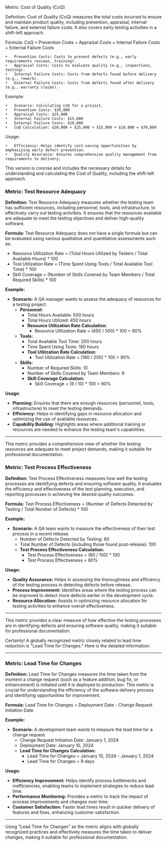 
Metric: Cost of Quality (CoQ)

Definition:
Cost of Quality (CoQ) measures the total costs incurred to ensure and maintain product quality, including prevention, appraisal, internal failure, and external failure costs. It also covers early testing activities in a shift-left approach.

Formula:
CoQ = Prevention Costs + Appraisal Costs + Internal Failure Costs + External Failure Costs

	•	Prevention Costs: Costs to prevent defects (e.g., early requirements reviews, training).
	•	Appraisal Costs: Costs to evaluate quality (e.g., inspections, testing).
	•	Internal Failure Costs: Costs from defects found before delivery (e.g., rework).
	•	External Failure Costs: Costs from defects found after delivery (e.g., warranty claims).

Example:

	•	Scenario: Calculating CoQ for a project.
	•	Prevention Costs: $20,000
	•	Appraisal Costs: $25,000
	•	Internal Failure Costs: $15,000
	•	External Failure Costs: $10,000
	•	CoQ Calculation: $20,000 + $25,000 + $15,000 + $10,000 = $70,000

Usage:

	•	Efficiency: Helps identify cost-saving opportunities by emphasizing early defect prevention.
	•	Quality Assurance: Ensures comprehensive quality management from requirements to delivery.

This version is concise and includes the necessary details for understanding and calculating the Cost of Quality, including the shift-left approach.


### Metric: Test Resource Adequacy

**Definition:**
Test Resource Adequacy measures whether the testing team has sufficient resources, including personnel, tools, and infrastructure, to effectively carry out testing activities. It ensures that the resources available are adequate to meet the testing objectives and deliver high-quality software.

**Formula:**
Test Resource Adequacy does not have a single formula but can be evaluated using various qualitative and quantitative assessments such as:
- Resource Utilization Rate = (Total Hours Utilized by Testers / Total Available Hours) * 100
- Tool Utilization Rate = (Time Spent Using Tools / Total Available Tool Time) * 100
- Skill Coverage = (Number of Skills Covered by Team Members / Total Required Skills) * 100

**Example:**
- **Scenario:** A QA manager wants to assess the adequacy of resources for a testing project.
  - **Personnel:** 
    - Total Hours Available: 500 hours
    - Total Hours Utilized: 450 hours
    - **Resource Utilization Rate Calculation:**
      - Resource Utilization Rate = (450 / 500) * 100 = 90%
  - **Tools:** 
    - Total Available Tool Time: 200 hours
    - Time Spent Using Tools: 180 hours
    - **Tool Utilization Rate Calculation:**
      - Tool Utilization Rate = (180 / 200) * 100 = 90%
  - **Skills:**
    - Number of Required Skills: 10
    - Number of Skills Covered by Team Members: 9
    - **Skill Coverage Calculation:**
      - Skill Coverage = (9 / 10) * 100 = 90%

**Usage:**
- **Planning:** Ensures that there are enough resources (personnel, tools, infrastructure) to meet the testing demands.
- **Efficiency:** Helps in identifying gaps in resource allocation and optimizing the use of available resources.
- **Capability Building:** Highlights areas where additional training or resources are needed to enhance the testing team's capabilities.

---

This metric provides a comprehensive view of whether the testing resources are adequate to meet project demands, making it suitable for professional documentation.

### Metric: Test Process Effectiveness

**Definition:**
Test Process Effectiveness measures how well the testing processes are identifying defects and ensuring software quality. It evaluates the efficiency and effectiveness of the test planning, execution, and reporting processes in achieving the desired quality outcomes.

**Formula:**
Test Process Effectiveness = (Number of Defects Detected by Testing / Total Number of Defects) * 100

**Example:**
- **Scenario:** A QA team wants to measure the effectiveness of their test process in a recent release.
  - Number of Defects Detected by Testing: 80
  - Total Number of Defects (including those found post-release): 100
  - **Test Process Effectiveness Calculation:**
    - Test Process Effectiveness = (80 / 100) * 100
    - Test Process Effectiveness = 80%

**Usage:**
- **Quality Assurance:** Helps in assessing the thoroughness and efficiency of the testing process in detecting defects before release.
- **Process Improvement:** Identifies areas where the testing process can be improved to detect more defects earlier in the development cycle.
- **Resource Allocation:** Assists in optimizing resource allocation for testing activities to enhance overall effectiveness.

---

This metric provides a clear measure of how effective the testing processes are in identifying defects and ensuring software quality, making it suitable for professional documentation.


Certainly! A globally recognized metric closely related to lead time reduction is "Lead Time for Changes." Here is the detailed information:

---

### Metric: Lead Time for Changes

**Definition:**
Lead Time for Changes measures the time taken from the moment a change request (such as a feature addition, bug fix, or enhancement) is initiated until it is deployed to production. This metric is crucial for understanding the efficiency of the software delivery process and identifying opportunities for improvement.

**Formula:**
Lead Time for Changes = Deployment Date - Change Request Initiation Date

**Example:**
- **Scenario:** A development team wants to measure the lead time for a change request.
  - Change Request Initiation Date: January 1, 2024
  - Deployment Date: January 10, 2024
  - **Lead Time for Changes Calculation:**
    - Lead Time for Changes = January 10, 2024 - January 1, 2024
    - Lead Time for Changes = 9 days

**Usage:**
- **Efficiency Improvement:** Helps identify process bottlenecks and inefficiencies, enabling teams to implement strategies to reduce lead time.
- **Performance Monitoring:** Provides a metric to track the impact of process improvements and changes over time.
- **Customer Satisfaction:** Faster lead times result in quicker delivery of features and fixes, enhancing customer satisfaction.

---

Using "Lead Time for Changes" as the metric aligns with globally recognized practices and effectively measures the time taken to deliver changes, making it suitable for professional documentation.







